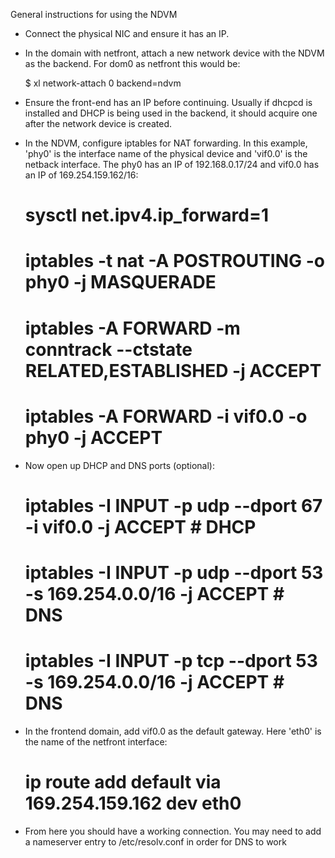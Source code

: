 General instructions for using the NDVM

* Connect the physical NIC and ensure it has an IP.
* In the domain with netfront, attach a new network device
  with the NDVM as the backend. For dom0 as netfront this would be:

  $ xl network-attach 0 backend=ndvm

* Ensure the front-end has an IP before continuing. Usually if dhcpcd is
  installed and DHCP is being used in the backend, it should acquire one
  after the network device is created.
* In the NDVM, configure iptables for NAT forwarding. In this example,
  'phy0' is the interface name of the physical device and 'vif0.0' is the
  netback interface. The phy0 has an IP of 192.168.0.17/24 and vif0.0 has an
  IP of 169.254.159.162/16:

  # sysctl net.ipv4.ip_forward=1
  # iptables -t nat -A POSTROUTING -o phy0 -j MASQUERADE
  # iptables -A FORWARD -m conntrack --ctstate RELATED,ESTABLISHED -j ACCEPT
  # iptables -A FORWARD -i vif0.0 -o phy0 -j ACCEPT

* Now open up DHCP and DNS ports (optional):

  # iptables -I INPUT -p udp --dport 67 -i vif0.0 -j ACCEPT # DHCP
  # iptables -I INPUT -p udp --dport 53 -s 169.254.0.0/16 -j ACCEPT # DNS
  # iptables -I INPUT -p tcp --dport 53 -s 169.254.0.0/16 -j ACCEPT # DNS

* In the frontend domain, add vif0.0 as the default gateway. Here 'eth0' is
  the name of the netfront interface:

  # ip route add default via 169.254.159.162 dev eth0

* From here you should have a working connection. You may need to add a
  nameserver entry to /etc/resolv.conf in order for DNS to work
